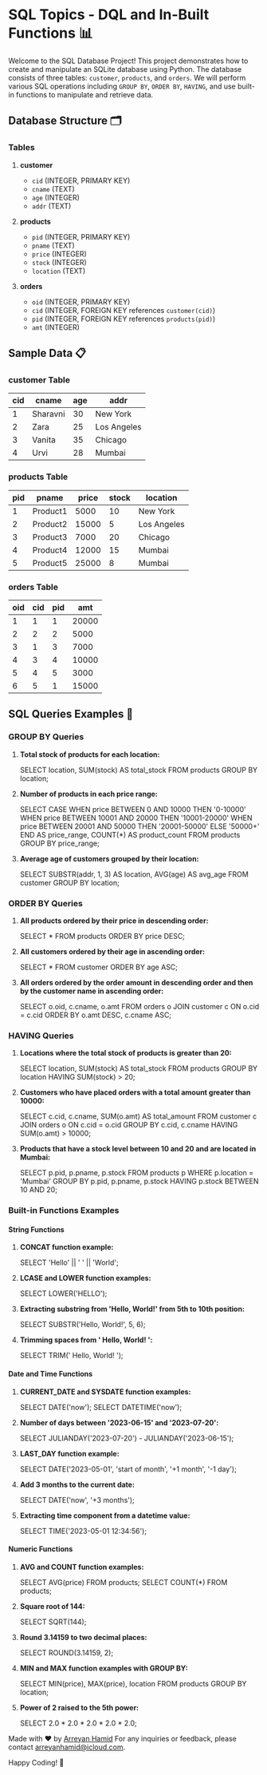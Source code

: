 # SQL Topics - DQL and In-Built Functions 📊

Welcome to the SQL Database Project! This project demonstrates how to create and manipulate an SQLite database using Python. The database consists of three tables: `customer`, `products`, and `orders`. We will perform various SQL operations including `GROUP BY`, `ORDER BY`, `HAVING`, and use built-in functions to manipulate and retrieve data.

## Database Structure 🗂️

### Tables

1. **customer**
    - `cid` (INTEGER, PRIMARY KEY)
    - `cname` (TEXT)
    - `age` (INTEGER)
    - `addr` (TEXT)

2. **products**
    - `pid` (INTEGER, PRIMARY KEY)
    - `pname` (TEXT)
    - `price` (INTEGER)
    - `stock` (INTEGER)
    - `location` (TEXT)

3. **orders**
    - `oid` (INTEGER, PRIMARY KEY)
    - `cid` (INTEGER, FOREIGN KEY references `customer(cid)`)
    - `pid` (INTEGER, FOREIGN KEY references `products(pid)`)
    - `amt` (INTEGER)

## Sample Data 📋

### customer Table
| cid | cname    | age | addr        |
|-----|----------|-----|-------------|
| 1   | Sharavni | 30  | New York    |
| 2   | Zara     | 25  | Los Angeles |
| 3   | Vanita   | 35  | Chicago     |
| 4   | Urvi     | 28  | Mumbai      |

### products Table
| pid | pname    | price | stock | location    |
|-----|----------|-------|-------|-------------|
| 1   | Product1 | 5000  | 10    | New York    |
| 2   | Product2 | 15000 | 5     | Los Angeles |
| 3   | Product3 | 7000  | 20    | Chicago     |
| 4   | Product4 | 12000 | 15    | Mumbai      |
| 5   | Product5 | 25000 | 8     | Mumbai      |

### orders Table
| oid | cid | pid | amt  |
|-----|-----|-----|------|
| 1   | 1   | 1   | 20000|
| 2   | 2   | 2   | 5000 |
| 3   | 1   | 3   | 7000 |
| 4   | 3   | 4   | 10000|
| 5   | 4   | 5   | 3000 |
| 6   | 5   | 1   | 15000|

## SQL Queries Examples 📝

### GROUP BY Queries

1. **Total stock of products for each location:**
    
    SELECT location, SUM(stock) AS total_stock
    FROM products
    GROUP BY location;


2. **Number of products in each price range:**
    

    SELECT CASE 
        WHEN price BETWEEN 0 AND 10000 THEN '0-10000'
        WHEN price BETWEEN 10001 AND 20000 THEN '10001-20000'
        WHEN price BETWEEN 20001 AND 50000 THEN '20001-50000'
        ELSE '50000+'
    END AS price_range, COUNT(*) AS product_count
    FROM products
    GROUP BY price_range;



3. **Average age of customers grouped by their location:**
    
    SELECT SUBSTR(addr, 1, 3) AS location, AVG(age) AS avg_age
    FROM customer
    GROUP BY location;


### ORDER BY Queries

1. **All products ordered by their price in descending order:**
    
    SELECT * 
    FROM products
    ORDER BY price DESC;


2. **All customers ordered by their age in ascending order:**
    

    SELECT * 
    FROM customer
    ORDER BY age ASC;



3. **All orders ordered by the order amount in descending order and then by the customer name in ascending order:**
    
    SELECT o.oid, c.cname, o.amt
    FROM orders o
    JOIN customer c ON o.cid = c.cid
    ORDER BY o.amt DESC, c.cname ASC;



### HAVING Queries

1. **Locations where the total stock of products is greater than 20:**
    

    SELECT location, SUM(stock) AS total_stock
    FROM products
    GROUP BY location
    HAVING SUM(stock) > 20;



2. **Customers who have placed orders with a total amount greater than 10000:**
    
    SELECT c.cid, c.cname, SUM(o.amt) AS total_amount
    FROM customer c
    JOIN orders o ON c.cid = o.cid
    GROUP BY c.cid, c.cname
    HAVING SUM(o.amt) > 10000;



3. **Products that have a stock level between 10 and 20 and are located in Mumbai:**
    
    SELECT p.pid, p.pname, p.stock
    FROM products p
    WHERE p.location = 'Mumbai'
    GROUP BY p.pid, p.pname, p.stock
    HAVING p.stock BETWEEN 10 AND 20;



### Built-in Functions Examples

#### String Functions

1. **CONCAT function example:**
    
    SELECT 'Hello' || ' ' || 'World';



2. **LCASE and LOWER function examples:**
    
    SELECT LOWER('HELLO');



3. **Extracting substring from 'Hello, World!' from 5th to 10th position:**
    
    SELECT SUBSTR('Hello, World!', 5, 6);



4. **Trimming spaces from ' Hello, World! ':**
    
    SELECT TRIM(' Hello, World! ');


#### Date and Time Functions

1. **CURRENT_DATE and SYSDATE function examples:**
    
    SELECT DATE('now');
    SELECT DATETIME('now');


2. **Number of days between '2023-06-15' and '2023-07-20':**
    
    SELECT JULIANDAY('2023-07-20') - JULIANDAY('2023-06-15');


3. **LAST_DAY function example:**
    
    SELECT DATE('2023-05-01', 'start of month', '+1 month', '-1 day');


4. **Add 3 months to the current date:**
    
    SELECT DATE('now', '+3 months');


5. **Extracting time component from a datetime value:**
    
    SELECT TIME('2023-05-01 12:34:56');


#### Numeric Functions

1. **AVG and COUNT function examples:**
    
    SELECT AVG(price) FROM products;
    SELECT COUNT(*) FROM products;


2. **Square root of 144:**
    
    SELECT SQRT(144);


3. **Round 3.14159 to two decimal places:**
    
    SELECT ROUND(3.14159, 2);


4. **MIN and MAX function examples with GROUP BY:**
    
    SELECT MIN(price), MAX(price), location FROM products GROUP BY location;


5. **Power of 2 raised to the 5th power:**
    
    SELECT 2.0 * 2.0 * 2.0 * 2.0 * 2.0;


Made with ❤️ by [Arreyan Hamid](https://github.com/GriffinBlackbirdd)
For any inquiries or feedback, please contact [arreyanhamid@icloud.com](mailto:arreyanhamid@icloud.com).

Happy Coding! 🚀

